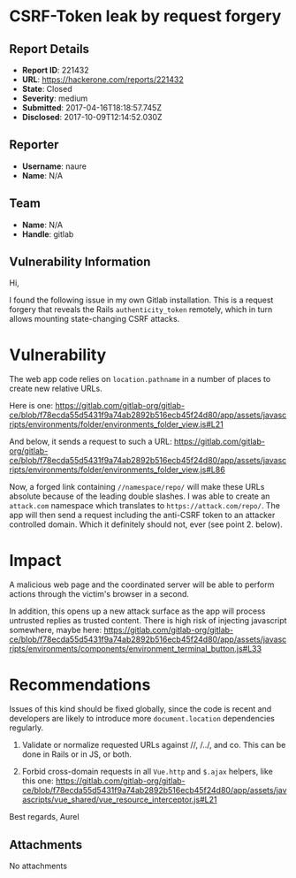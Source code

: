 # CSRF-Token leak by request forgery

## Report Details
- **Report ID**: 221432
- **URL**: https://hackerone.com/reports/221432
- **State**: Closed
- **Severity**: medium
- **Submitted**: 2017-04-16T18:18:57.745Z
- **Disclosed**: 2017-10-09T12:14:52.030Z

## Reporter
- **Username**: naure
- **Name**: N/A

## Team
- **Name**: N/A
- **Handle**: gitlab

## Vulnerability Information
Hi,

I found the following issue in my own Gitlab installation.
This is a request forgery that reveals the Rails `authenticity_token` remotely, which in turn allows mounting state-changing CSRF attacks.

# Vulnerability

The web app code relies on `location.pathname` in a number of places to create new relative URLs.

Here is one:
https://gitlab.com/gitlab-org/gitlab-ce/blob/f78ecda55d5431f9a74ab2892b516ecb45f24d80/app/assets/javascripts/environments/folder/environments_folder_view.js#L21

And below, it sends a request to such a URL:
https://gitlab.com/gitlab-org/gitlab-ce/blob/f78ecda55d5431f9a74ab2892b516ecb45f24d80/app/assets/javascripts/environments/folder/environments_folder_view.js#L86

Now, a forged link containing `//namespace/repo/` will make these URLs absolute because of the leading double slashes. I was able to create an `attack.com` namespace which translates to `https://attack.com/repo/`.
The app will then send a request including the anti-CSRF token to an attacker controlled domain. Which it definitely should not, ever (see point 2. below).

# Impact

A malicious web page and the coordinated server will be able to perform actions through the victim's browser in a second.

In addition, this opens up a new attack surface as the app will process untrusted replies as trusted content. There is high risk of injecting javascript somewhere, maybe here:
https://gitlab.com/gitlab-org/gitlab-ce/blob/f78ecda55d5431f9a74ab2892b516ecb45f24d80/app/assets/javascripts/environments/components/environment_terminal_button.js#L33

# Recommendations

Issues of this kind should be fixed globally, since the code is recent and developers are likely to introduce more `document.location` dependencies regularly.

1. Validate or normalize requested URLs against //, /../, and co. This can be done in Rails or in JS, or both.

2. Forbid cross-domain requests in all `Vue.http` and `$.ajax` helpers, like this one:
https://gitlab.com/gitlab-org/gitlab-ce/blob/f78ecda55d5431f9a74ab2892b516ecb45f24d80/app/assets/javascripts/vue_shared/vue_resource_interceptor.js#L21

Best regards,
Aurel

## Attachments
No attachments
